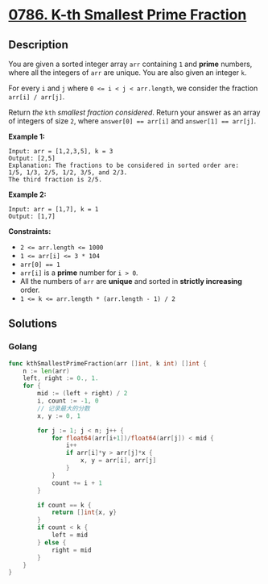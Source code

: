 # [0786. K-th Smallest Prime Fraction](https://leetcode-cn.com/problems/k-th-smallest-prime-fraction/)





## Description



You are given a sorted integer array `arr` containing `1` and **prime** numbers, where all the integers of `arr` are unique. You are also given an integer `k`.

For every `i` and `j` where `0 <= i < j < arr.length`, we consider the fraction `arr[i] / arr[j]`.

Return *the* `kth` *smallest fraction considered*. Return your answer as an array of integers of size `2`, where `answer[0] == arr[i]` and `answer[1] == arr[j]`.

 

**Example 1:**

```
Input: arr = [1,2,3,5], k = 3
Output: [2,5]
Explanation: The fractions to be considered in sorted order are:
1/5, 1/3, 2/5, 1/2, 3/5, and 2/3.
The third fraction is 2/5.
```

**Example 2:**

```
Input: arr = [1,7], k = 1
Output: [1,7]
```

 

**Constraints:**

- `2 <= arr.length <= 1000`
- `1 <= arr[i] <= 3 * 104`
- `arr[0] == 1`
- `arr[i]` is a **prime** number for `i > 0`.
- All the numbers of `arr` are **unique** and sorted in **strictly increasing** order.
- `1 <= k <= arr.length * (arr.length - 1) / 2`

## Solutions

### Golang

```go
func kthSmallestPrimeFraction(arr []int, k int) []int {
    n := len(arr)
    left, right := 0., 1.
    for {
        mid := (left + right) / 2
        i, count := -1, 0
        // 记录最大的分数
        x, y := 0, 1

        for j := 1; j < n; j++ {
            for float64(arr[i+1])/float64(arr[j]) < mid {
                i++
                if arr[i]*y > arr[j]*x {
                    x, y = arr[i], arr[j]
                }
            }
            count += i + 1
        }

        if count == k {
            return []int{x, y}
        }
        if count < k {
            left = mid
        } else {
            right = mid
        }
    }
}
```


